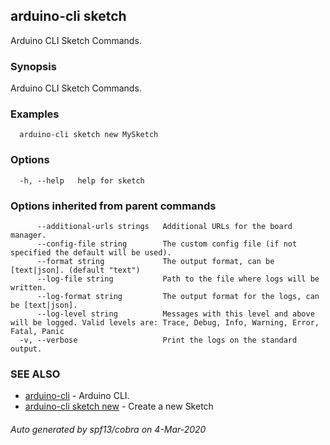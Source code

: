 ## arduino-cli sketch

Arduino CLI Sketch Commands.

### Synopsis

Arduino CLI Sketch Commands.

### Examples

```
  arduino-cli sketch new MySketch
```

### Options

```
  -h, --help   help for sketch
```

### Options inherited from parent commands

```
      --additional-urls strings   Additional URLs for the board manager.
      --config-file string        The custom config file (if not specified the default will be used).
      --format string             The output format, can be [text|json]. (default "text")
      --log-file string           Path to the file where logs will be written.
      --log-format string         The output format for the logs, can be [text|json].
      --log-level string          Messages with this level and above will be logged. Valid levels are: Trace, Debug, Info, Warning, Error, Fatal, Panic
  -v, --verbose                   Print the logs on the standard output.
```

### SEE ALSO

* [arduino-cli](arduino-cli.md)	 - Arduino CLI.
* [arduino-cli sketch new](arduino-cli_sketch_new.md)	 - Create a new Sketch

###### Auto generated by spf13/cobra on 4-Mar-2020
